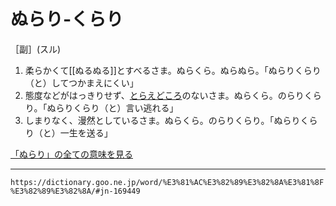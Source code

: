 # ぬらり‐くらり

［副］(スル)

1. 柔らかくて[[ぬるぬる]]とすべるさま。ぬらくら。ぬらぬら。「ぬらりくらり（と）してつかまえにくい」
2. 態度などがはっきりせず、[とらえどころ](とらえどころ（捕らえ所／捉え処）.md)のないさま。ぬらくら。のらりくらり。「ぬらりくらり（と）言い逃れる」
3. しまりなく、漫然としているさま。ぬらくら。のらりくらり。「ぬらりくらり（と）一生を送る」
    

[「ぬらり」の全ての意味を見る](https://dictionary.goo.ne.jp/word/%E3%81%AC%E3%82%89%E3%82%8A/#jn-169448)

---
`https://dictionary.goo.ne.jp/word/%E3%81%AC%E3%82%89%E3%82%8A%E3%81%8F%E3%82%89%E3%82%8A/#jn-169449`